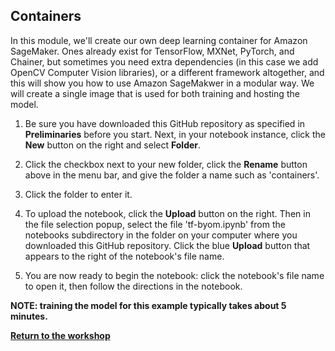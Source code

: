 ## Containers

In this module, we'll create our own deep learning container for Amazon SageMaker. Ones already exist for TensorFlow, MXNet, PyTorch, and Chainer, but sometimes you need extra dependencies (in this case we add OpenCV Computer Vision libraries), or a different framework altogether, and this will show you how to use Amazon SageMakwer in a modular way. We will create a single image that is used for both training and hosting the model.

1. Be sure you have downloaded this GitHub repository as specified in **Preliminaries** before you start.  Next, in your notebook instance, click the **New** button on the right and select **Folder**.

2. Click the checkbox next to your new folder, click the **Rename** button above in the menu bar, and give the folder a name such as 'containers'.

3. Click the folder to enter it.

4. To upload the notebook, click the **Upload** button on the right. Then in the file selection popup, select the file 'tf-byom.ipynb' from the notebooks subdirectory in the folder on your computer where you downloaded this GitHub repository. Click the blue **Upload** button that appears to the right of the notebook's file name.

5. You are now ready to begin the notebook:  click the notebook's file name to open it, then follow the directions in the notebook.


<p><strong>NOTE:  training the model for this example typically takes about 5 minutes.</strong></p>

[**Return to the workshop**](../Workshop3)